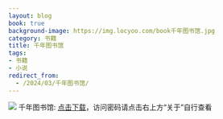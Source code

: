 ```yaml
---
layout: blog
book: true
background-image: https://img.locyoo.com/book千年图书馆.jpg
category: 书籍
title: 千年图书馆
tags:
- 书籍
- 小说
redirect_from:
  - /2024/03/千年图书馆/
---
```

![](https://img.locyoo.com/book千年图书馆.jpg)
千年图书馆: <a name = "ref1" href="https://url18.ctfile.com/f/50983618-1334550568-f6e852?p=3619">点击下载</a>，访问密码请点击右上方“关于”自行查看